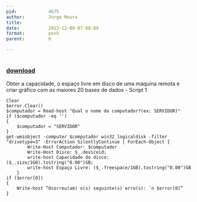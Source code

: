 ```yaml
---
pid:            4675
author:         Jorge Moura
title:          
date:           2013-12-09 07:08:09
format:         posh
parent:         0

---
```


# 

### [download](Scripts\4675.ps1)

Obter a capacidade, o espaço livre em disco de uma máquina remota e criar gráfico com as maiores 20 bases de dados - Script 1

```posh
Clear
$error.Clear()
$computador = Read-host "Qual o nome do computador?(ex: SERVIDOR)"
if ($computador -eq '')
{
    $computador = "SERVIDOR"
}
get-wmiobject -computer $computador win32_logicaldisk -filter "drivetype=3" -ErrorAction SilentlyContinue | ForEach-Object {
        Write-Host Computador: $computador
        Write-Host Disco: $_.deviceid;
        write-host Capacidade do disco: ($_.size/1GB).tostring("0.00")GB;
        write-host Espaço Livre: ($_.freespace/1GB).tostring("0.00")GB
    }
if ($error[0])
{
    Write-host “Ocorreu(am) o(s) seguinte(s) erro(s): `n $error[0]”
} 

```
